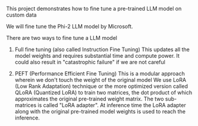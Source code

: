 This project demonstrates how to fine tune a pre-trained LLM model on custom data

We will fine tune the Phi-2 LLM model by Microsoft.

There are two ways to fine tune a LLM model
1) Full fine tuning (also called Instruction Fine Tuning)
   This updates all the model weights and requires substantial time and compute power. It could also result in "catastrophic failure" if we are not careful

2) PEFT (Performance Efficient Fine Tuning)
     This is a modular approach wherein we don't touch the weight of the original model
     We use LoRA (Low Rank Adaptation) technique or the more optimized version called QLoRA (Quantized LoRA) to train two matrices, the dot product of which approximates the original pre-trained weight matrix.
     The two sub-matrices is called "LoRA adapter".
     At inference time the LoRA adapter along with the original pre-trained model weights is used to reach the inference.
